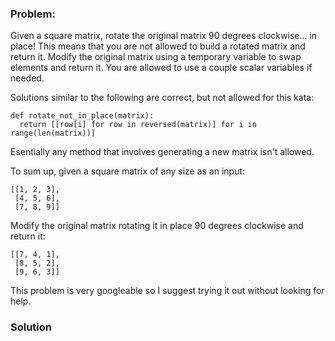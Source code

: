 ### Problem:
<p>Given a square matrix, rotate the original matrix 90 degrees clockwise... in place! This means that you are not allowed to build a rotated matrix and return it. Modify the original matrix using a temporary variable to swap elements and return it. You are allowed to use a couple scalar variables if needed.</p>
<p>Solutions similar to the following are correct, but not allowed for this kata:</p>
<pre><code class="language-python"><span class="hljs-function"><span class="hljs-keyword">def</span> <span class="hljs-title">rotate_not_in_place</span><span class="hljs-params">(matrix)</span>:</span>
  <span class="hljs-keyword">return</span> [[row[i] <span class="hljs-keyword">for</span> row <span class="hljs-keyword">in</span> reversed(matrix)] <span class="hljs-keyword">for</span> i <span class="hljs-keyword">in</span> range(len(matrix))]</code></pre>
<p>Esentially any method that involves generating a new matrix isn&apos;t allowed.</p>
<p>To sum up, given a square matrix of any size as an input:</p>
<pre><code class="language-python">[[<span class="hljs-number">1</span>, <span class="hljs-number">2</span>, <span class="hljs-number">3</span>],
 [<span class="hljs-number">4</span>, <span class="hljs-number">5</span>, <span class="hljs-number">6</span>],
 [<span class="hljs-number">7</span>, <span class="hljs-number">8</span>, <span class="hljs-number">9</span>]]</code></pre>
<p>Modify the original matrix rotating it in place 90 degrees clockwise and return it:</p>
<pre><code class="language-python">[[<span class="hljs-number">7</span>, <span class="hljs-number">4</span>, <span class="hljs-number">1</span>],
 [<span class="hljs-number">8</span>, <span class="hljs-number">5</span>, <span class="hljs-number">2</span>],
 [<span class="hljs-number">9</span>, <span class="hljs-number">6</span>, <span class="hljs-number">3</span>]]</code></pre>
<p>This problem is very googleable so I suggest trying it out without looking for help.</p>

### Solution